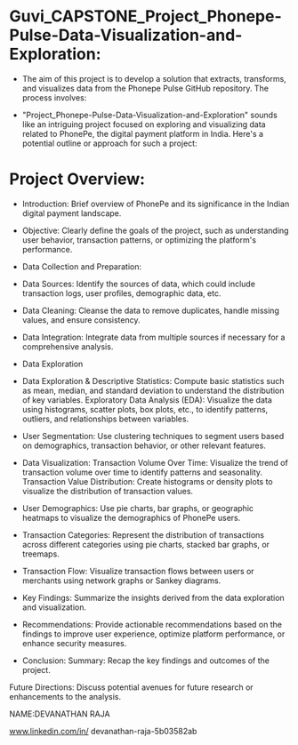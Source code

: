 # Guvi_CAPSTONE_Project_Phonepe-Pulse-Data-Visualization-and-Exploration:

* The aim of this project is to develop a solution that extracts, transforms, and visualizes data from the Phonepe Pulse GitHub repository. The process involves:


 * "Project_Phonepe-Pulse-Data-Visualization-and-Exploration" sounds like an intriguing project focused on exploring and visualizing data related to PhonePe, the digital payment platform in India. Here's a potential outline or approach for such a project:

 # Project Overview:

* Introduction: Brief overview of PhonePe and its significance in the Indian digital payment landscape.

* Objective: Clearly define the goals of the project, such as understanding user behavior, transaction patterns, or optimizing the platform's performance.

* Data Collection and Preparation:

* Data Sources: Identify the sources of data, which could include transaction logs, user profiles, demographic data, etc.

* Data Cleaning: Cleanse the data to remove duplicates, handle missing values, and ensure consistency.

* Data Integration: Integrate data from multiple sources if necessary for a comprehensive analysis.
  
* Data Exploration

* Data Exploration & Descriptive Statistics: Compute basic statistics such as mean, median, and standard deviation to understand the distribution of key variables.
Exploratory Data Analysis (EDA): Visualize the data using histograms, scatter plots, box plots, etc., to identify patterns, outliers, and relationships between variables.

* User Segmentation: Use clustering techniques to segment users based on demographics, transaction behavior, or other relevant features.

* Data Visualization:
Transaction Volume Over Time: Visualize the trend of transaction volume over time to identify patterns and seasonality.
Transaction Value Distribution: Create histograms or density plots to visualize the distribution of transaction values.

* User Demographics: Use pie charts, bar graphs, or geographic heatmaps to visualize the demographics of PhonePe users.

* Transaction Categories: Represent the distribution of transactions across different categories using pie charts, stacked bar graphs, or treemaps.

* Transaction Flow: Visualize transaction flows between users or merchants using network graphs or Sankey diagrams.

* Key Findings: Summarize the insights derived from the data exploration and visualization.

* Recommendations: Provide actionable recommendations based on the findings to improve user experience, optimize platform performance, or enhance security measures.


* Conclusion:
  Summary: Recap the key findings and outcomes of the project.

Future Directions: Discuss potential avenues for future research or enhancements to the analysis.

NAME:DEVANATHAN RAJA

www.linkedin.com/in/
devanathan-raja-5b03582ab

